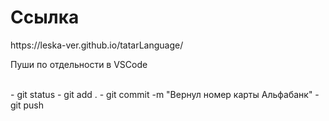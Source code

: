 <h1>Ссылка</h1>
https://leska-ver.github.io/tatarLanguage/
<br>
<p>Пуши по отдельности в VSCode</p>
<br>
- git status
- git add .
- git commit -m "Вернул номер карты Альфабанк"
- git push